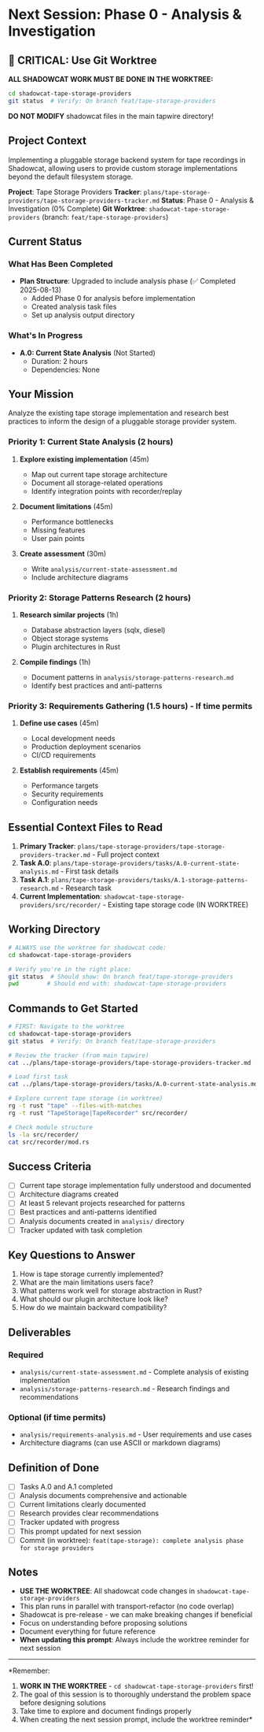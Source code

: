 # Next Session: Phase 0 - Analysis & Investigation

## 🔴 CRITICAL: Use Git Worktree

**ALL SHADOWCAT WORK MUST BE DONE IN THE WORKTREE:**
```bash
cd shadowcat-tape-storage-providers
git status  # Verify: On branch feat/tape-storage-providers
```

**DO NOT MODIFY** shadowcat files in the main tapwire directory!

## Project Context

Implementing a pluggable storage backend system for tape recordings in Shadowcat, allowing users to provide custom storage implementations beyond the default filesystem storage.

**Project**: Tape Storage Providers
**Tracker**: `plans/tape-storage-providers/tape-storage-providers-tracker.md`
**Status**: Phase 0 - Analysis & Investigation (0% Complete)
**Git Worktree**: `shadowcat-tape-storage-providers` (branch: `feat/tape-storage-providers`)

## Current Status

### What Has Been Completed
- **Plan Structure**: Upgraded to include analysis phase (✅ Completed 2025-08-13)
  - Added Phase 0 for analysis before implementation
  - Created analysis task files
  - Set up analysis output directory

### What's In Progress
- **A.0: Current State Analysis** (Not Started)
  - Duration: 2 hours
  - Dependencies: None

## Your Mission

Analyze the existing tape storage implementation and research best practices to inform the design of a pluggable storage provider system.

### Priority 1: Current State Analysis (2 hours)

1. **Explore existing implementation** (45m)
   - Map out current tape storage architecture
   - Document all storage-related operations
   - Identify integration points with recorder/replay
   
2. **Document limitations** (45m)
   - Performance bottlenecks
   - Missing features
   - User pain points
   
3. **Create assessment** (30m)
   - Write `analysis/current-state-assessment.md`
   - Include architecture diagrams

### Priority 2: Storage Patterns Research (2 hours)

1. **Research similar projects** (1h)
   - Database abstraction layers (sqlx, diesel)
   - Object storage systems
   - Plugin architectures in Rust
   
2. **Compile findings** (1h)
   - Document patterns in `analysis/storage-patterns-research.md`
   - Identify best practices and anti-patterns

### Priority 3: Requirements Gathering (1.5 hours) - If time permits

1. **Define use cases** (45m)
   - Local development needs
   - Production deployment scenarios
   - CI/CD requirements
   
2. **Establish requirements** (45m)
   - Performance targets
   - Security requirements
   - Configuration needs

## Essential Context Files to Read

1. **Primary Tracker**: `plans/tape-storage-providers/tape-storage-providers-tracker.md` - Full project context
2. **Task A.0**: `plans/tape-storage-providers/tasks/A.0-current-state-analysis.md` - First task details
3. **Task A.1**: `plans/tape-storage-providers/tasks/A.1-storage-patterns-research.md` - Research task
4. **Current Implementation**: `shadowcat-tape-storage-providers/src/recorder/` - Existing tape storage code (IN WORKTREE)

## Working Directory

```bash
# ALWAYS use the worktree for shadowcat code:
cd shadowcat-tape-storage-providers

# Verify you're in the right place:
git status  # Should show: On branch feat/tape-storage-providers
pwd        # Should end with: shadowcat-tape-storage-providers
```

## Commands to Get Started

```bash
# FIRST: Navigate to the worktree
cd shadowcat-tape-storage-providers
git status  # Verify: On branch feat/tape-storage-providers

# Review the tracker (from main tapwire)
cat ../plans/tape-storage-providers/tape-storage-providers-tracker.md

# Load first task
cat ../plans/tape-storage-providers/tasks/A.0-current-state-analysis.md

# Explore current tape storage (in worktree)
rg -t rust "tape" --files-with-matches
rg -t rust "TapeStorage|TapeRecorder" src/recorder/

# Check module structure
ls -la src/recorder/
cat src/recorder/mod.rs
```

## Success Criteria

- [ ] Current tape storage implementation fully understood and documented
- [ ] Architecture diagrams created
- [ ] At least 5 relevant projects researched for patterns
- [ ] Best practices and anti-patterns identified
- [ ] Analysis documents created in `analysis/` directory
- [ ] Tracker updated with task completion

## Key Questions to Answer

1. How is tape storage currently implemented?
2. What are the main limitations users face?
3. What patterns work well for storage abstraction in Rust?
4. What should our plugin architecture look like?
5. How do we maintain backward compatibility?

## Deliverables

### Required
- `analysis/current-state-assessment.md` - Complete analysis of existing implementation
- `analysis/storage-patterns-research.md` - Research findings and recommendations

### Optional (if time permits)
- `analysis/requirements-analysis.md` - User requirements and use cases
- Architecture diagrams (can use ASCII or markdown diagrams)

## Definition of Done

- [ ] Tasks A.0 and A.1 completed
- [ ] Analysis documents comprehensive and actionable
- [ ] Current limitations clearly documented
- [ ] Research provides clear recommendations
- [ ] Tracker updated with progress
- [ ] This prompt updated for next session
- [ ] Commit (in worktree): `feat(tape-storage): complete analysis phase for storage providers`

## Notes

- **USE THE WORKTREE**: All shadowcat code changes in `shadowcat-tape-storage-providers`
- This plan runs in parallel with transport-refactor (no code overlap)
- Shadowcat is pre-release - we can make breaking changes if beneficial
- Focus on understanding before proposing solutions
- Document everything for future reference
- **When updating this prompt**: Always include the worktree reminder for next session

---

*Remember: 
1. **WORK IN THE WORKTREE** - `cd shadowcat-tape-storage-providers` first!
2. The goal of this session is to thoroughly understand the problem space before designing solutions
3. Take time to explore and document findings properly
4. When creating the next session prompt, include the worktree reminder*